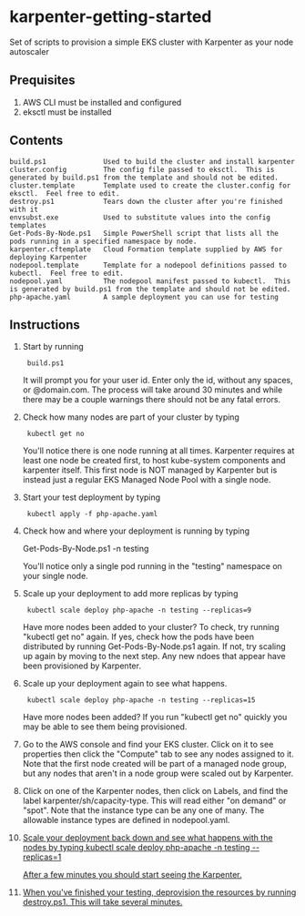 # karpenter-getting-started
Set of scripts to provision a simple EKS cluster with Karpenter as your node autoscaler

## Prequisites
1. AWS CLI must be installed and configured
2. eksctl must be installed

## Contents
    build.ps1              Used to build the cluster and install karpenter
    cluster.config         The config file passed to eksctl.  This is generated by build.ps1 from the template and should not be edited.
    cluster.template       Template used to create the cluster.config for eksctl.  Feel free to edit.
    destroy.ps1            Tears down the cluster after you're finished with it
    envsubst.exe           Used to substitute values into the config templates
    Get-Pods-By-Node.ps1   Simple PowerShell script that lists all the pods running in a specified namespace by node.
    karpenter.cftemplate   Cloud Formation template supplied by AWS for deploying Karpenter
    nodepool.template      Template for a nodepool definitions passed to kubectl.  Feel free to edit.
    nodepool.yaml          The nodepool manifest passed to kubectl.  This is generated by build.ps1 from the template and should not be edited.
    php-apache.yaml        A sample deployment you can use for testing

## Instructions

1. Start by running 

        build.ps1
        
    It will prompt you for your user id.  Enter only the id, without any spaces, or @domain.com.  The process will take around 30 minutes and while there may be a couple warnings there should not be any fatal errors.

2. Check how many nodes are part of your cluster by typing 

        kubectl get no
        
    You'll notice there is one node running at all times.  Karpenter requires at least one node be created first, to host kube-system components and karpenter itself.  This first node is NOT managed by Karpenter but is instead just a regular EKS Managed Node Pool with a single node.

4. Start your test deployment by typing

        kubectl apply -f php-apache.yaml

5. Check how and where your deployment is running by typing 

    Get-Pods-By-Node.ps1 -n testing
    
    You'll notice only a single pod running in the "testing" namespace on your single node.

6. Scale up your deployment to add more replicas by typing 

        kubectl scale deploy php-apache -n testing --replicas=9
        
    Have more nodes been added to your cluster?  To check, try running "kubectl get no" again.  If yes, check how the pods have been distributed by running Get-Pods-By-Node.ps1 again.  If not, try scaling up again by moving to the next step.  Any new ndoes that appear have been provisioned by Karpenter.

7. Scale up your deployment again to see what happens.

        kubectl scale deploy php-apache -n testing --replicas=15
        
    Have more nodes been added?  If you run "kubectl get no" quickly you may be able to see them being provisioned.

8. Go to the AWS console and find your EKS cluster.  Click on it to see properties then click the "Compute" tab to see any nodes assigned to it.  Note that the first node created will be part of a managed node group, but any nodes that aren't in a node group were scaled out by Karpenter.

9. Click on one of the Karpenter nodes, then click on Labels, and find the label karpenter/sh/capacity-type.  This will read either "on demand" or "spot".  Note that the instance type can be any one of many.  The allowable instance types are defined in nodepool.yaml.

<a href="https://i.imgur.com/74AtlHK.png" width=500>

10. Scale your deployment back down and see what happens with the nodes by typing
        kubectl scale deploy php-apache -n testing --replicas=1
        
    After a few minutes you should start seeing the Karpenter.

11. When you've finished your testing, deprovision the resources by running destroy.ps1.  This will take several minutes.
